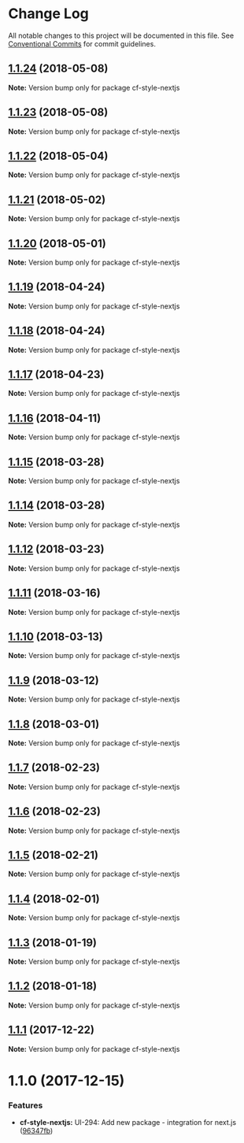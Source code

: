 # Change Log

All notable changes to this project will be documented in this file.
See [Conventional Commits](https://conventionalcommits.org) for commit guidelines.

<a name="1.1.24"></a>
## [1.1.24](http://stash.cfops.it:7999/www/cf-ux/compare/cf-style-nextjs@1.1.23...cf-style-nextjs@1.1.24) (2018-05-08)




**Note:** Version bump only for package cf-style-nextjs

<a name="1.1.23"></a>
## [1.1.23](http://stash.cfops.it:7999/www/cf-ux/compare/cf-style-nextjs@1.1.22...cf-style-nextjs@1.1.23) (2018-05-08)




**Note:** Version bump only for package cf-style-nextjs

<a name="1.1.22"></a>
## [1.1.22](http://stash.cfops.it:7999/www/cf-ux/compare/cf-style-nextjs@1.1.21...cf-style-nextjs@1.1.22) (2018-05-04)




**Note:** Version bump only for package cf-style-nextjs

<a name="1.1.21"></a>
## [1.1.21](http://stash.cfops.it:7999/www/cf-ux/compare/cf-style-nextjs@1.1.20...cf-style-nextjs@1.1.21) (2018-05-02)




**Note:** Version bump only for package cf-style-nextjs

<a name="1.1.20"></a>
## [1.1.20](http://stash.cfops.it:7999/www/cf-ux/compare/cf-style-nextjs@1.1.19...cf-style-nextjs@1.1.20) (2018-05-01)




**Note:** Version bump only for package cf-style-nextjs

<a name="1.1.19"></a>
## [1.1.19](http://stash.cfops.it:7999/www/cf-ux/compare/cf-style-nextjs@1.1.18...cf-style-nextjs@1.1.19) (2018-04-24)




**Note:** Version bump only for package cf-style-nextjs

<a name="1.1.18"></a>
## [1.1.18](http://stash.cfops.it:7999/www/cf-ux/compare/cf-style-nextjs@1.1.17...cf-style-nextjs@1.1.18) (2018-04-24)




**Note:** Version bump only for package cf-style-nextjs

<a name="1.1.17"></a>
## [1.1.17](http://stash.cfops.it:7999/www/cf-ux/compare/cf-style-nextjs@1.1.16...cf-style-nextjs@1.1.17) (2018-04-23)




**Note:** Version bump only for package cf-style-nextjs

<a name="1.1.16"></a>
## [1.1.16](http://stash.cfops.it:7999/www/cf-ux/compare/cf-style-nextjs@1.1.15...cf-style-nextjs@1.1.16) (2018-04-11)




**Note:** Version bump only for package cf-style-nextjs

<a name="1.1.15"></a>
## [1.1.15](http://stash.cfops.it:7999/www/cf-ux/compare/cf-style-nextjs@1.1.14...cf-style-nextjs@1.1.15) (2018-03-28)




**Note:** Version bump only for package cf-style-nextjs

<a name="1.1.14"></a>
## [1.1.14](http://stash.cfops.it:7999/www/cf-ux/compare/cf-style-nextjs@1.1.12...cf-style-nextjs@1.1.14) (2018-03-28)




**Note:** Version bump only for package cf-style-nextjs

<a name="1.1.12"></a>
## [1.1.12](http://stash.cfops.it:7999/www/cf-ux/compare/cf-style-nextjs@1.1.11...cf-style-nextjs@1.1.12) (2018-03-23)




**Note:** Version bump only for package cf-style-nextjs

<a name="1.1.11"></a>
## [1.1.11](http://stash.cfops.it:7999/www/cf-ux/compare/cf-style-nextjs@1.1.10...cf-style-nextjs@1.1.11) (2018-03-16)




**Note:** Version bump only for package cf-style-nextjs

<a name="1.1.10"></a>
## [1.1.10](http://stash.cfops.it:7999/www/cf-ux/compare/cf-style-nextjs@1.1.9...cf-style-nextjs@1.1.10) (2018-03-13)




**Note:** Version bump only for package cf-style-nextjs

<a name="1.1.9"></a>
## [1.1.9](http://stash.cfops.it:7999/www/cf-ux/compare/cf-style-nextjs@1.1.8...cf-style-nextjs@1.1.9) (2018-03-12)




**Note:** Version bump only for package cf-style-nextjs

<a name="1.1.8"></a>
## [1.1.8](http://stash.cfops.it:7999/www/cf-ux/compare/cf-style-nextjs@1.1.7...cf-style-nextjs@1.1.8) (2018-03-01)




**Note:** Version bump only for package cf-style-nextjs

<a name="1.1.7"></a>
## [1.1.7](http://stash.cfops.it:7999/www/cf-ux/compare/cf-style-nextjs@1.1.6...cf-style-nextjs@1.1.7) (2018-02-23)




**Note:** Version bump only for package cf-style-nextjs

<a name="1.1.6"></a>
## [1.1.6](http://stash.cfops.it:7999/www/cf-ux/compare/cf-style-nextjs@1.1.5...cf-style-nextjs@1.1.6) (2018-02-23)




**Note:** Version bump only for package cf-style-nextjs

<a name="1.1.5"></a>
## [1.1.5](http://stash.cfops.it:7999/www/cf-ux/compare/cf-style-nextjs@1.1.4...cf-style-nextjs@1.1.5) (2018-02-21)




**Note:** Version bump only for package cf-style-nextjs

<a name="1.1.4"></a>
## [1.1.4](http://stash.cfops.it:7999/www/cf-ux/compare/cf-style-nextjs@1.1.3...cf-style-nextjs@1.1.4) (2018-02-01)




**Note:** Version bump only for package cf-style-nextjs

<a name="1.1.3"></a>
## [1.1.3](http://stash.cfops.it:7999/www/cf-ux/compare/cf-style-nextjs@1.1.2...cf-style-nextjs@1.1.3) (2018-01-19)




**Note:** Version bump only for package cf-style-nextjs

<a name="1.1.2"></a>
## [1.1.2](http://stash.cfops.it:7999/www/cf-ux/compare/cf-style-nextjs@1.1.1...cf-style-nextjs@1.1.2) (2018-01-18)




**Note:** Version bump only for package cf-style-nextjs

<a name="1.1.1"></a>
## [1.1.1](http://stash.cfops.it:7999/www/cf-ux/compare/cf-style-nextjs@1.1.0...cf-style-nextjs@1.1.1) (2017-12-22)




**Note:** Version bump only for package cf-style-nextjs

<a name="1.1.0"></a>
# 1.1.0 (2017-12-15)


### Features

* **cf-style-nextjs:** UI-294: Add new package - integration for next.js ([96347fb](http://stash.cfops.it:7999/www/cf-ux/commits/96347fb))
